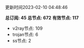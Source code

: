 更新时间2023-02-10 04:48:46

**总订阅: 45**
**总节点: 672**
**有效节点: 117**
- v2ray节点: 109
- trojan节点: 6
- ss节点: 2
